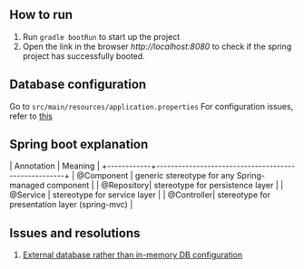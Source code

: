 ## How to run
1. Run `gradle bootRun` to start up the project
2. Open the link in the browser _http://localhost:8080_ to check if the spring project has successfully booted.

## Database configuration
Go to `src/main/resources/application.properties`
For configuration issues, refer to [this](https://stackoverflow.com/questions/43249308/cant-create-a-mysql-database-using-spring-boot)

## Spring boot explanation
| Annotation | Meaning                                             |
+------------+-----------------------------------------------------+
| @Component | generic stereotype for any Spring-managed component |
| @Repository| stereotype for persistence layer                    |
| @Service   | stereotype for service layer                        |
| @Controller| stereotype for presentation layer (spring-mvc)      |


## Issues and resolutions
1. [External database rather than in-memory DB configuration](https://stackoverflow.com/questions/43249308/cant-create-a-mysql-database-using-spring-boot)
